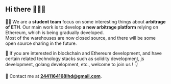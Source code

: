## Hi there 👋👋👋

<!--
**Here are some ideas to get you started:**
🧙 Remember, you can do mighty things with the power of [Markdown](https://docs.github.com/github/writing-on-github/getting-started-with-writing-and-formatting-on-github/basic-writing-and-formatting-syntax)
👩‍💻 Useful resources - where can the community find your docs? Is there anything else the community should know?
🍿 Fun facts - what does your team eat for breakfast?
-->

🙋‍♀️ We are a **student team** focus on some interesting things about **arbitrage of ETH**.
Our main work is to develop **a new arbitrage platform** relying on Ethereum, which is being gradually developed.  
Most of the warehouses are now closed source, and there will be some open source sharing in the future.

🌈 If you are interested in blockchain and Ethereum development, and have certain related technology stacks such as solidity development, js development, golang development, etc., welcome to join us ! 👇

📨 Contact me at [**2441164168lhd@gmail.com**]().

